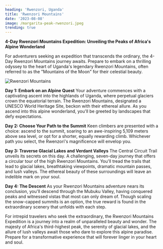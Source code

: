 ```yaml
---
heading: 'Rwenzori, Uganda'
title: 'Rwenzori Mountains'
date: '2023-08-08'
image: /margarita-peak-rwenzori.jpeg
trending: true
---
```

**4-Day Rwenzori Mountains Expedition: Unveiling the Peaks of Africa's Alpine Wonderland**

For adventurers seeking an expedition that transcends the ordinary, the 4-Day Rwenzori Mountains journey awaits. Prepare to embark on a thrilling odyssey to the heart of Uganda's legendary Rwenzori Mountains, often referred to as the "Mountains of the Moon" for their celestial beauty.

![Rwenzori Mountains](/rwenzori-mountains.jpg)

**Day 1: Embark on an Alpine Quest**
Your adventure commences with a captivating ascent into the highlands of Uganda, where perpetual glaciers crown the equatorial terrain. The Rwenzori Mountains, designated a UNESCO World Heritage Site, beckon with their ethereal allure. As you ascend into this alpine wonderland, you'll be greeted by landscapes that defy expectations.

**Day 2: Choose Your Path to the Summit**
Keen climbers are presented with a choice: ascend to the summit, soaring to an awe-inspiring 5,109 meters above sea level, or opt for a shorter, equally rewarding climb. Whichever path you select, the Rwenzori's magnificence will envelop you.

**Day 3: Traverse Glacial Lakes and Verdant Valleys**
The Central Circuit Trail unveils its secrets on this day. A challenging, seven-day journey that offers a circular tour of the high Rwenzori Mountains. You'll tread the trails that lead to glacial lakes, breathtaking viewpoints, dramatic mountain passes, and lush valleys. The ethereal beauty of these surroundings will leave an indelible mark on your soul.

**Day 4: The Descent**
As your Rwenzori Mountains adventure nears its conclusion, you'll descend through the Mubuku Valley, having conquered peaks and witnessed vistas that most can only dream of. Though scaling the snow-capped summits is an option, the true reward is found in the extraordinary scenery that unfolds with each step.

For intrepid travelers who seek the extraordinary, the Rwenzori Mountains Expedition is a journey into a realm of unparalleled beauty and wonder. The majesty of Africa's third-highest peak, the serenity of glacial lakes, and the allure of lush valleys await those who dare to explore this alpine paradise. Prepare for a transformative experience that will forever linger in your heart and soul.
